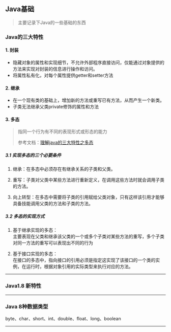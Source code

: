 ## Java基础

>主要记录下Java的一些基础的东西

### Java的三大特性

#### 1. 封装

- 隐藏对象的属性和实现细节，不允许外部程序直接访问，仅能通过对象提供的方法来实现对封装的信息进行操作和访问。
- 将属性私有化，对每个属性提供getter和setter方法

#### 2. 继承

- 在一个现有类的基础上，增加新的方法或重写已有方法，从而产生一个新类。
- 子类无法继承父类private修饰的属性和方法

#### 3. 多态

>指同一个行为有不同的表现形式或形态的能力
>
>参考文档：[理解java的三大特性之多态](https://www.cnblogs.com/chenssy/p/3372798.html)



##### 3.1 实现多态的三个必要条件

1.  继承：在多态中必须存在有继承关系的子类和父类。    
    
2.  重写：子类对父类中某些方法进行重新定义，在调用这些方法时就会调用子类的方法。
    
3.  向上转型：在多态中需要将子类的引用赋给父类对象，只有这样该引用才能够具备技能调用父类的方法和子类的方法。

##### 3.2 多态的实现方式

1.  基于继承实现的多态：  
主要表现在父类和继承该父类的一个或多个子类对某些方法的重写，多个子类对同一方法的重写可以表现出不同的行为

2.  基于接口实现的多态：  
在接口的多态中，指向接口的引用必须是指定这实现了该接口的一个类的实例，在运行时，根据对象引用的实际类型来执行对应的方法。

---

### Java1.8 新特性

---

### Java 8种数据类型

byte、char、short、int、double、float、long、boolean

---

